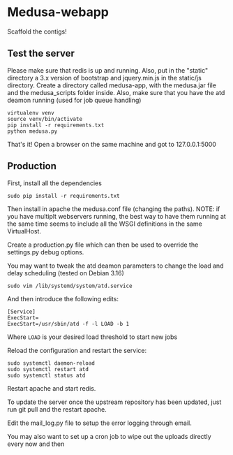 Medusa-webapp
=============

Scaffold the contigs!

Test the server
---------------

Please make sure that redis is up and running.
Also, put in the "static" directory a 3.x version of bootstrap and jquery.min.js in the static/js directory.
Create a directory called medusa-app, with the medusa.jar file and the medusa_scripts folder inside.
Also, make sure that you have the atd deamon running (used for job queue handling)

    virtualenv venv
    source venv/bin/activate
    pip install -r requirements.txt
    python medusa.py

That's it! Open a browser on the same machine and got to 127.0.0.1:5000

Production
----------

First, install all the dependencies

    sudo pip install -r requirements.txt

Then install in apache the medusa.conf file (changing the paths).
NOTE: if you have multiplt webservers running, the best way to have them running at the same time seems to include all the WSGI definitions in the same VirtualHost.

Create a production.py file which can then be used to override the settings.py debug options.

You may want to tweak the atd deamon parameters to change the load and delay scheduling (tested on Debian 3.16)

    sudo vim /lib/systemd/system/atd.service

And then introduce the following edits:

    [Service]
    ExecStart=
    ExecStart=/usr/sbin/atd -f -l LOAD -b 1

Where `LOAD` is your desired load threshold to start new jobs

Reload the configuration and restart the service:

    sudo systemctl daemon-reload
    sudo systemctl restart atd
    sudo systemctl status atd
    
Restart apache and start redis.

To update the server once the upstream repository has been updated, just run git pull and the restart apache.

Edit the mail_log.py file to setup the error logging through email.

You may also want to set up a cron job to wipe out the uploads directly every now and then
